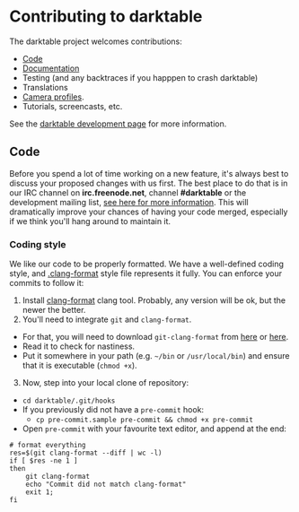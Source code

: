 # Contributing to darktable

The darktable project welcomes contributions:

* [Code](http://www.darktable.org/development/)
* [Documentation](http://www.darktable.org/resources/)
* Testing (and any backtraces if you happpen to crash darktable)
* Translations
* [Camera profiles](https://www.darktable.org/resources/camera-support/).
* Tutorials, screencasts, etc.

See the [darktable development page](http://www.darktable.org/development/) for
more information.

## Code

Before you spend a lot of time working on a new feature, it's always best to
discuss your proposed changes with us first.  The best place to do that is in
our IRC channel on **irc.freenode.net**, channel **#darktable** or the
development mailing list, [see here for more
information](http://www.darktable.org/contact/).  This will dramatically
improve your chances of having your code merged, especially if we think you'll
hang around to maintain it.

### Coding style

We like our code to be properly formatted. We have a well-defined coding style, 
and [.clang-format](.clang-format) style file represents it fully.
You can enforce your commits to follow it:

1. Install [clang-format](http://clang.llvm.org/docs/ClangFormat.html) clang tool. Probably, any version will be ok, but the newer the better.
2. You'll need to integrate `git` and `clang-format`.
  * For that, you will need to download `git-clang-format` from [here](https://github.com/llvm-mirror/clang/blob/master/tools/clang-format/git-clang-format) or [here](https://llvm.org/svn/llvm-project/cfe/trunk/tools/clang-format/git-clang-format).
  * Read it to check for nastiness.
  * Put it somewhere in your path (e.g. `~/bin` or `/usr/local/bin`) and ensure that it is executable (`chmod +x`).
3. Now, step into your local clone of repository:
  * `cd darktable/.git/hooks`
  * If you previously did not have a `pre-commit` hook:
    * `cp pre-commit.sample pre-commit && chmod +x pre-commit`
  * Open `pre-commit` with your favourite text editor, and append at the end:
```
# format everything
res=$(git clang-format --diff | wc -l)
if [ $res -ne 1 ]
then
	git clang-format
	echo "Commit did not match clang-format"
	exit 1;
fi
```

